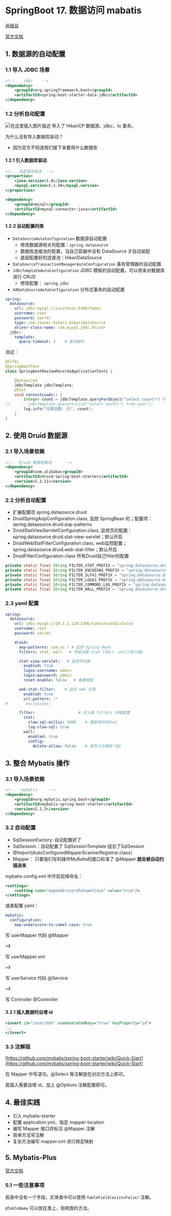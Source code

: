 # SpringBoot 17. 数据访问 mabatis
[尚硅谷](https://www.bilibili.com/video/BV19K4y1L7MT)

[官方文档](https://docs.spring.io/spring-boot/docs/current/reference/html/index.html)
## 1. 数据源的自动配置
### 1.1 导入 JDBC 场景
```xml
<!--    jdbc    -->
<dependency>
    <groupId>org.springframework.boot</groupId>
    <artifactId>spring-boot-starter-data-jdbc</artifactId>
</dependency>
```
### 1.2 分析自动配置
![在这里插入图片描述](https://img-blog.csdnimg.cn/f7e4ac5495f3418d8be37d3dc9b16aeb.png)
导入了 HikariCP 数据源，jdbc，tx 事务。

为什么没有导入数据库驱动？
- 因为官方不知道我们接下来要用什么数据库

#### 1.2.1 引入数据库驱动
```xml
<!--  指定驱动版本  -->
<properties>
    <java.version>1.8</java.version>
    <mysql.version>5.1.49</mysql.version>
</properties>

<dependency>
    <groupId>mysql</groupId>
    <artifactId>mysql-connector-java</artifactId>
</dependency>
```

#### 1.2.2 自动配置的类
- `DataSourceAutoConfiguration` 数据源自动配置
    - 修改数据源相关的配置：`spring.datasource`
    - 数据库连接池的配置，当自己容器中没有 DataSource 才自动装配
    - 底层配置好的连接池：HikariDataSource
- `DataSourceTransactionManagerAutoConfiguration` 事务管理器的自动配置
- `JdbcTemplateAutoConfiguration` JDBC 模板的自动配置，可以用来对数据库进行 CRUD
    - 修改配置： `spring.jdbc`
- `XADataSourceAutoConfiguration` 分布式事务的自动配置

```yml
spring:
  datasource:
    url: jdbc:mysql://localhost:3306/todos
    username: root
    password: secret
    type: com.zaxxer.hikari.HikariDataSource
    driver-class-name: com.mysql.jdbc.Driver
  jdbc:
    template:
      query-timeout: 3    # 查询超时
```
测试：
```java
@Slf4j
@SpringBootTest
class SpringbootReviewRecordsApplicationTests {

    @Autowired
    JdbcTemplate jdbcTemplate;
    @Test
    void contextLoads() {
        Integer count = jdbcTemplate.queryForObject("select count(*) from user", Integer.class);
//        jdbcTemplate.queryForList("select count(*) from user");
        log.info("记录总数: {}", count);
    }
}
```
## 2. 使用 Druid 数据源
### 2.1 导入场景依赖
```xml
<!--  Druid 数据连接池      -->
<dependency>
    <groupId>com.alibaba</groupId>
    <artifactId>druid-spring-boot-starter</artifactId>
    <version>1.2.11</version>
</dependency>
```
### 2.2 分析自动配置
- 扩展配置项 spring.datasource.druid
- DruidSpringAopConfiguration.class, 监控 SpringBean 的；配置项：spring.datasource.druid.aop-patterns
- DruidStatViewServletConfiguration.class, 监控页的配置：spring.datasource.druid.stat-view-servlet；默认开启
- DruidWebStatFilterConfiguration.class, web监控配置；spring.datasource.druid.web-stat-filter；默认开启
- DruidFilterConfiguration.class 所有Druid自己filter的配置

```java
private static final String FILTER_STAT_PREFIX = "spring.datasource.druid.filter.stat";  private static final String FILTER_CONFIG_PREFIX = "spring.datasource.druid.filter.config"; 
private static final String FILTER_ENCODING_PREFIX = "spring.datasource.druid.filter.encoding"; 
private static final String FILTER_SLF4J_PREFIX = "spring.datasource.druid.filter.slf4j"; 
private static final String FILTER_LOG4J_PREFIX = "spring.datasource.druid.filter.log4j"; private static final String FILTER_LOG4J2_PREFIX = "spring.datasource.druid.filter.log4j2"; 
private static final String FILTER_COMMONS_LOG_PREFIX = "spring.datasource.druid.filter.commons-log"; 
private static final String FILTER_WALL_PREFIX = "spring.datasource.druid.filter.wall";
```
### 2.3 yaml 配置
```yml
spring:
  datasource:
    url: jdbc:mysql://10.1.1.128:3306/todos?useSSL=false
    username: root
    password: secret

    druid:
      aop-patterns: com.xz.* # 监控 Spring Bean
      filters: stat, wall   # 开启功能 stat (SQL), wall(防火墙)

      stat-view-servlet:   # 监控页功能
        enabled: true
        login-username: admin
        login-password: admin
        reset-enable: false   # 重置按钮

      web-stat-filter:    # 监控 web 应用
        enabled: true
        url-pattern: /*
#        exclusions:

      filter:                   # 对上面 filters 详细配置
        stat:
          slow-sql-millis: 1000    # 慢查询时间(ms)
          log-slow-sql: true
        wall:
          enabled: true
          config:
            delete-allow: false    # 是否允许删除 SQL

```
## 3. 整合 Mybatis 操作
### 3.1 导入场景依赖
```xml
<!--   mybatis     -->
<dependency>
    <groupId>org.mybatis.spring.boot</groupId>
    <artifactId>mybatis-spring-boot-starter</artifactId>
    <version>2.2.2</version>
</dependency>
```
### 3.2 自动配置
- SqlSessionFactory: 自动配置好了
- SqlSession：自动配置了 SqlSessionTemplate 组合了SqlSession
- @Import(AutoConfiguredMapperScannerRegistrar.class）
- Mapper： 只要我们写的操作MyBatis的接口标准了 @Mapper **就会被自动扫描进来**

mybatis-config.xml 中开启驼峰命名：
```xml
<settings>
    <setting name="mapUnderscoreToCamelCase" value="true"/>
</settings>
```

或者配置 yaml：
```yaml
mybatis:
  configuration:
    map-underscore-to-camel-case: true
```

写 userMapper 代码 @Mapper

=》

写 userMapper.xml

=》

写 userService 代码 @Service

=》

写 Controller @Controller
#### 3.2.1 插入数据时自增 id
```xml
<insert id="insertXXX" useGeneratedKeys="true" keyProperty="id"> 
...
</insert>
```
### 3.3 注解版
[https://github.com/mybatis/spring-boot-starter/wiki/Quick-Start](https://github.com/mybatis/spring-boot-starter/wiki/Quick-Start)

在 Mapper 中写语句。@Select 等注解放在对应方法上即可。

若插入需要自增 id，加上 @Options 注解配置即可。

## 4. 最佳实践
- 引入 mybatis-starter
- 配置 application.yml，指定 mapper-location
- 编写 Mapper 接口并标注 @Mapper 注解
- 简单方法写注解
- 复杂方法编写 mapper.xml 进行绑定映射


## 5. Mybatis-Plus
[官方文档](https://baomidou.com/pages/24112f/#%E7%89%B9%E6%80%A7)

### 5.1 一些注意事项
若表中没有一个字段，实体类中可以使用 `TableField(exist=False)` 注解。

`@TableName` 可以放在类上，指明类的方法。
